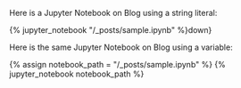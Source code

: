 Here is a Jupyter Notebook on Blog using a string literal:

{% jupyter_notebook "/_posts/sample.ipynb" %}down}

Here is the same Jupyter Notebook on Blog using a variable:

{% assign notebook_path = "/_posts/sample.ipynb" %} {% jupyter_notebook notebook_path %}
